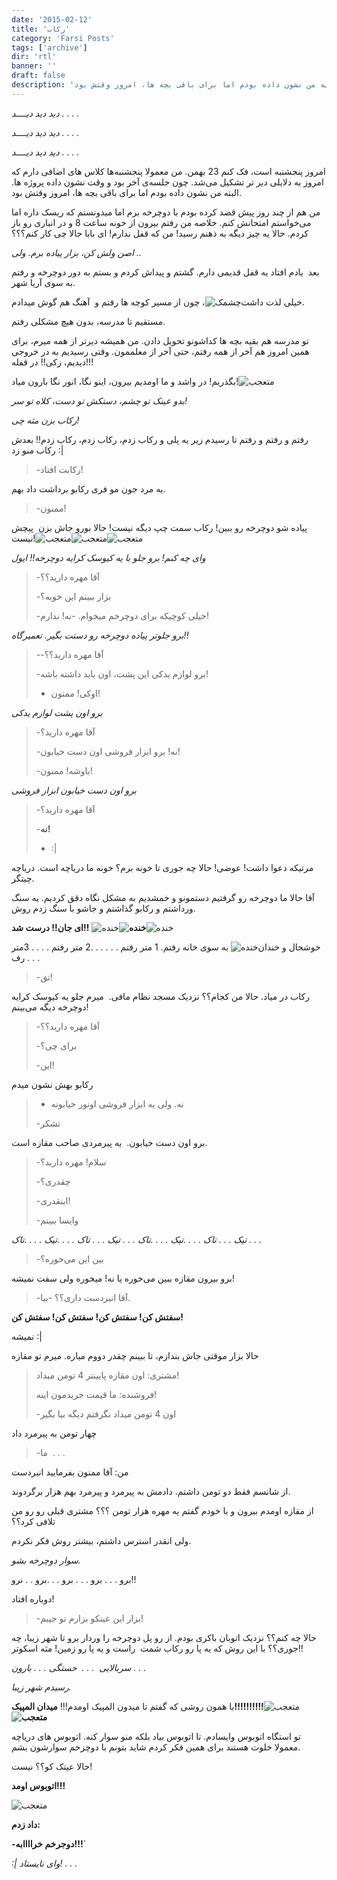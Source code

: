 ```yaml
---
date: '2015-02-12'
title: 'رکاب'
category: 'Farsi Posts'
tags: ['archive']
dir: 'rtl'
banner: ''
draft: false
description: 'امروز پنجشنبه است، فک کنم 23 بهمن. من معمولا پنجشنبه‌ها کلاس های اضافی دارم که امروز به دلایلی دیر تر تشکیل می‌شد. چون جلسه‌ی آخر بود و وقت نشون داده پروژه ها. البته من نشون داده بودم اما برای باقی بچه ها، امروز وقتش بود.'
---
```


_دید دید دیــــد . . . ._

_دید دید دیــــد . . . ._

_دید دید دیــــد . . . ._

امروز پنجشنبه است، فک کنم 23 بهمن. من معمولا پنجشنبه‌ها کلاس های اضافی دارم که امروز به دلایلی دیر تر تشکیل می‌شد. چون جلسه‌ی آخر بود و وقت نشون داده پروژه ها. البته من نشون داده بودم اما برای باقی بچه ها، امروز وقتش بود.

من هم از چند روز پیش قصد کرده بودم با دوچرخه برم اما میدونستم که ریسک داره اما می‌خواستم امتحانش کنم. خلاصه من رفتم بیرون از خونه ساعت 8 و در انباری رو باز کردم. حالا یه چیز دیگه به ذهنم رسید! من که قفل ندارم! ای بابا حالا چی کار کنم؟؟؟

_اصن ولش کن، بزار پیاده برم. ولی .._

بعد  یادم افتاد یه قفل قدیمی دارم. گشتم و پیداش کردم و بستم به دور دوچرخه و رفتم به سوی آریا شهر.

خیلی لذت داشت![چشمک](https://blog.ir/media/script/tiny_mce/plugins/emotions/img/smiley-wink.gif 'چشمک')، چون از مسیر کوچه ها رفتم و  آهنگ هم گوش میدادم.

مستقیم تا مدرسه، بدون هیچ مشکلی رفتم.

تو مدرسه هم بقیه بچه ها کداشونو تحویل دادن. من همیشه دیرتر از همه میرم، برای همین امروز هم آخر از همه رفتم، حتی آخر از معلممون. وقتی رسیدیم به در خروجی دیدیم، زکی!! در قفله!!!

بگذریم! در واشد و ما اومدیم بیرون، اینو نگا، انور نگا بارون میاد!![متعجب](https://blog.ir/media/script/tiny_mce/plugins/emotions/img/smiley-surprised.gif 'متعجب')

_بدو عینک تو چشم، دستکش تو دست، کلاه تو سر!_

_رکاب بزن مثه چی!_

رفتم و رفتم و رفتم تا رسیدم زیر یه پلی و رکاب زدم، رکاب زدم، رکاب زدم!! بعدش رکاب منو زد :|

> -رکابت افتاد!

یه مرد جون مو فری رکابو برداشت داد بهم.

> -ممنون!

پیاده شو دوچرخه رو ببین! رکاب سمت چپ دیگه نیست! حالا بورو جاش بزن  پیچش نیست!![متعجب](https://blog.ir/media/script/tiny_mce/plugins/emotions/img/smiley-surprised.gif 'متعجب')![متعجب](https://blog.ir/media/script/tiny_mce/plugins/emotions/img/smiley-surprised.gif 'متعجب')![متعجب](https://blog.ir/media/script/tiny_mce/plugins/emotions/img/smiley-surprised.gif 'متعجب')

_وای چه کنم! برو جلو با یه کیوسک کرایه دوچرخه!! ایول_

> -آقا مهره دارید؟؟
>
> -بزار ببینم این خوبه؟
>
> -خیلی کوچیکه برای دوچرخم میخوام.
> -نه! ندارم!

_برو جلوتر پیاده دوچرخه رو دستت بگیر. تعمیرگاه!!_

> --آقا مهره دارید؟؟
>
> -برو لوازم یدکی این پشت، اون باید داشته باشه!
>
> - اوکی! ممنون!

_برو اون پشت لوازم یدکی_

> -آقا مهره دارید؟
>
> -نه! برو ابزار فروشی اون دست خیابون!
>
> -باوشه! ممنون!

_برو اون دست خیابون ابزار فروشی_

> -آقا مهره دارید؟
>
> -**نه!**
>
> - :|

مرتیکه دعوا داشت! عوضی! حالا چه جوری تا خونه برم؟ خونه ما دریاچه است. دریاچه چیتگر.

آقا حالا ما دوچرخه رو گرفتیم دستمونو و خمشدیم به مشکل نگاه دقق کردیم. یه سنگ ورداشتم و رکابو گذاشتم و جاشو با سنگ زدم روش.

**ای جان!! درست شد!!**
![خنده]('خنده')**![خنده]('خنده')**![خنده]('خنده')

خوشحال و خندان![خنده]('خنده') به سوی خانه رفتم. 1 متر رفتم . . . . . .2 متر رفتم . . . . 3متر رف . . .

> -تق!

رکاب در میاد. حالا من کجام؟؟ نزدیک مسجد نظام مافی.
 میرم جلو یه کیوسک کرایه دوچرخه دیگه می‌بینم!

> -آقا مهره دارید؟؟
>
> -برای چی؟
>
> -این!

رکابو بهش نشون میدم

> - نه. ولی یه ابزار فروشی اونور خیابونه
>
> -تشکر

برو اون دست خیابون.  یه پیرمردی صاحب مقازه است.

> -سلام! مهره دارید؟
>
> -چقدری؟
>
> -اینقدری!
>
> -وایسا ببینم

_تیک . . . تاک . . . .تیک . . . .تاک . . . تیک . . . تاک . . . .تیک . . . .تاک . . ._

> -بین این می‌خوره؟

برو بیرون مقازه ببین می‌خوره یا نه! میخوره ولی سفت نمیشه!

> -آقا انبردست داری؟؟
> -بیا.

**سفتش کن! سفتش کن! سفتش کن! سفتش کن!**

نمیشه :|

حالا بزار موقتی جاش بندازم، تا ببینم چقدر دووم میاره. میرم تو مقازه

> مشتری: اون مقازه پایینتر 4 تومن میداد!
>
> فروشنده: ما قیمت خریدمون اینه!
>
> -اون 4 تومن میداد نگرفتم دیگه بیا بگیر

چهار تومن به پیرمرد داد

> -ما  . . .

من: آقا ممنون بفرمایید انبردست

از شانسم فقط دو تومن داشتم. دادمش به پیرمرد و پیرمرد بهم هزار برگردوند.

از مقازه اومدم بیرون و با خودم گفتم یه مهره هزار تومن ؟؟؟ مشتری قبلی رو رو من تلافی کرد؟؟

ولی انقدر استرس داشتم، بیشتر روش فکر نکردم.

_سوار دوچرخه بشو._

برو . . . برو . . . برو . . .برو . . نرو!!

دوباره افتاد!

> -بزار این عینکو بزارم تو جیبم!

حالا چه کنم؟؟ نزدیک اتوبان باکری بودم. از رو پل دوچرخه را وردار برو تا شهر زیبا، چه جوری؟؟ با این روش که یه پا رو رکاب شمت  راست و یه پا رو زمین! مثه اسکوتر!!

_سربالایی  . . .  خستگی . . . بارون . . ._

_رسیدم شهر زیبا._

با همون روشی که گفتم تا میدون المپیک اومدم!!! **میدان المپیک!!!!!!!!!!**![متعجب](https://blog.ir/media/script/tiny_mce/plugins/emotions/img/smiley-surprised.gif 'متعجب')**![متعجب](https://blog.ir/media/script/tiny_mce/plugins/emotions/img/smiley-surprised.gif 'متعجب')**

تو استگاه اتوبوس وایسادم. تا اتوبوس بیاد بلکه منو سوار کنه. اتوبوس های دریاچه معمولا خلوت هستند برای همین فکر کردم شاید بتونم با دوچزخم سوارشون بشم.

حالا عینک کو؟؟ نیست!

**اتوبوس اومد!!!**

![متعجب](https://blog.ir/media/script/tiny_mce/plugins/emotions/img/smiley-surprised.gif 'متعجب')

**داد زدم:**

**-دوجرخم خراااابه!!!**`

_:| وای نایستاد! . . ._
